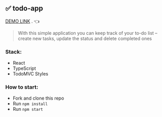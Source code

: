 ## ✅ todo-app

[DEMO LINK](https://antch8.github.io/react-todo-app/) . 👈

> With this simple application you can keep track of your to-do list – create new tasks, update the status and delete completed ones

### Stack:
* React
* TypeScript
* TodoMVC Styles

### How to start:
* Fork and clone this repo
* Run ```npm install```
* Run ```npm start```
